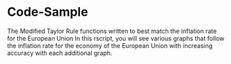 # Code-Sample
The Modified Taylor Rule functions written to best match the inflation rate for the European Union
In this rscript, you will see various graphs that follow the inflation rate for the economy of the European Union with increasing accuracy with each additional graph.
